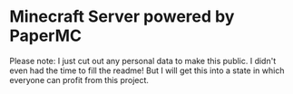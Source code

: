 # Minecraft Server powered by PaperMC

Please note: I just cut out any personal data to make this public. I didn't even had the time to fill the readme! But I will get this into a state in which everyone can profit from this project.
